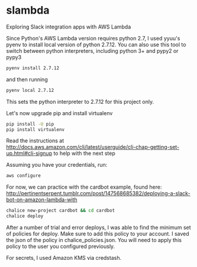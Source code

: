 # slambda
Exploring Slack integration apps with AWS Lambda

Since Python's AWS Lambda version requires python 2.7, I used yyuu's pyenv to install local version of python 2.7.12. 
You can also use this tool to switch between python interpreters, including python 3+ and pypy2 or pypy3

```bash
pyenv install 2.7.12
```

and then running

```bash
pyenv local 2.7.12
```

This sets the python interpreter to 2.7.12 for this project only.

Let's now upgrade pip and install virtualenv

```bash
pip install -U pip
pip install virtualenv
```

Read the instructions at http://docs.aws.amazon.com/cli/latest/userguide/cli-chap-getting-set-up.html#cli-signup to help with the next step

Assuming you have your credentials, run:

```bash
aws configure
```

For now, we can practice with the cardbot example, found here: http://pertinentserpent.tumblr.com/post/147568685382/deploying-a-slack-bot-on-amazon-lambda-with

```bash
chalice new-project cardbot && cd cardbot
chalice deploy
```

After a number of trial and error deploys, I was able to find the minimum set of policies for deploy. Make sure to add this policy to your account.
I saved the json of the policy in chalice_policies.json. You will need to apply this policy to the user you configured previously.

For secrets, I used Amazon KMS via credstash. 
